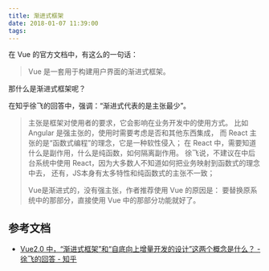 ```yaml
---
title: 渐进式框架
date: 2018-01-07 11:39:00
tags:
---
```


在 Vue 的官方文档中，有这么的一句话：

> Vue 是一套用于构建用户界面的渐进式框架。

那什么是渐进式框架呢？

在知乎徐飞的回答中，强调：“渐进式代表的是主张最少”。

> 主张是框架对使用者的要求，它会影响在业务开发中的使用方式。
> 比如 Angular 是强主张的，使用时需要考虑是否和其他东西集成，
> 而 React 主张的是“函数式编程”的理念，它是一种软性侵入；
> 在 React 中，需要知道什么是副作用，什么是纯函数，如何隔离副作用。
> 徐飞说，不建议在中后台系统中使用 React，因为大多数人不知道如何把业务映射到函数式的理念中去，
> 还有，JS本身有太多特性和纯函数式的主张不一致；
>
> Vue是渐进式的，没有强主张，作者推荐使用 Vue 的原因是：
> 要替换原系统中的那部分，直接使用 Vue 中的那部分功能就好了。

## 参考文档

- [Vue2.0 中，“渐进式框架”和“自底向上增量开发的设计”这两个概念是什么？ - 徐飞的回答 - 知乎](https://www.zhihu.com/question/51907207/answer/136559185)
